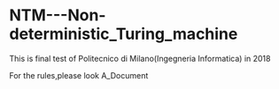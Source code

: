 # NTM---Non-deterministic_Turing_machine

This is final test of Politecnico di Milano(Ingegneria Informatica) in 2018

For the rules,please look A_Document
